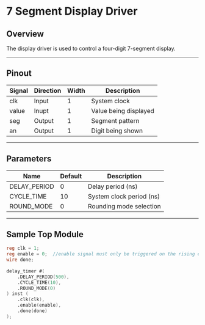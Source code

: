 # 7 Segment Display Driver

## Overview
The display driver is used to control a four-digit 7-segment display.

---

## Pinout

| Signal     | Direction | Width | Description             |
|------------|-----------|-------|-------------------------|
| clk        | Input     | 1     | System clock            |
| value      | Inupt     | 1     | Value being displayed   |
| seg        | Output    | 1     | Segment pattern         |
| an         | Output    | 1     | Digit being shown       |

---

## Parameters
| Name         | Default | Description              |
|--------------|---------|--------------------------|
| DELAY_PERIOD | 0       | Delay period (ns)        |
| CYCLE_TIME   | 10      | System clock period (ns) |
| ROUND_MODE   | 0       | Rounding mode selection  |

---

## Sample Top Module
```verilog
reg clk = 1;
reg enable = 0;  //enable signal must only be triggered on the rising edge of the clock
wire done;
    
delay_timer #(
    .DELAY_PERIOD(500),
    .CYCLE_TIME(10),
    .ROUND_MODE(0)
) inst (
    .clk(clk),
    .enable(enable),
    .done(done)
);
